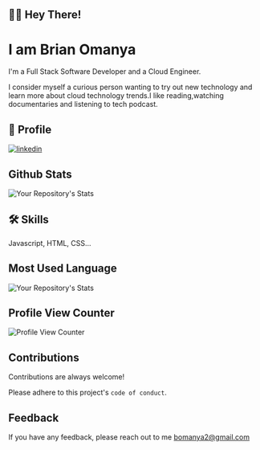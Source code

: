 
## 👋🙂 Hey There!
# I am Brian Omanya
I'm a Full Stack Software Developer and a Cloud Engineer.

I consider myself a curious person wanting to try out new technology and learn more about cloud technology trends.I like reading,watching documentaries and listening to tech podcast.


## 🔗 Profile
[![linkedin](https://img.shields.io/badge/linkedin-0A66C2?style=for-the-badge&logo=linkedin&logoColor=white)](https://www.linkedin.com/brian-omanya)


## Github Stats
![Your Repository's Stats](https://github-readme-stats.vercel.app/api?username=bomanya2&show_icons=true)
## 🛠 Skills
Javascript, HTML, CSS...


## Most Used Language
![Your Repository's Stats](https://github-readme-stats.vercel.app/api/top-langs/?username=bomanya2&theme=blue-green)
## Profile View Counter
![Profile View Counter](https://komarev.com/ghpvc/?username=bomanya2)
## Contributions

Contributions are always welcome!

Please adhere to this project's `code of conduct`.

## Feedback
If you have any feedback, please reach out to me bomanya2@gmail.com
